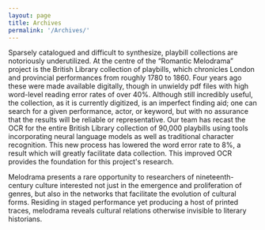 ```yaml
---
layout: page
title: Archives
permalink: '/Archives/'
---
```

Sparsely catalogued and difficult to synthesize, playbill collections are notoriously underutilized. At the centre of the “Romantic Melodrama” project is the British Library collection of playbills, which chronicles London and provincial performances from roughly 1780 to 1860. Four years ago these were made available digitally, though in unwieldy pdf files with high word-level reading error rates of over 40%. Although still incredibly useful, the collection, as it is currently digitized, is an imperfect finding aid; one can search for a given performance, actor, or keyword, but with no assurance that the results will be reliable or representative. Our team has recast the OCR for the entire British Library collection of 90,000 playbills using tools incorporating neural language models as well as traditional character recognition. This new process has lowered the word error rate to 8%, a result which will greatly facilitate data collection. This improved OCR provides the foundation for this project's research.

Melodrama presents a rare opportunity to researchers of nineteenth-century culture interested not just in the emergence and proliferation of genres, but also in the networks that facilitate the evolution of cultural forms. Residing in staged performance yet producing a host of printed traces, melodrama reveals cultural relations otherwise invisible to literary historians.
